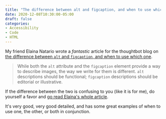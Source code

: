 ```yaml
---
title: "The difference between alt and figcaption, and when to use which one"
date: 2020-12-08T10:30:00-05:00
draft: false
categories:
- Accessibility
- Code
- HTML
---
```


My friend Elaina Natario wrote a _fantastic_ article for the thoughtbot blog on [the difference between `alt` and `figcaption`, and when to use which one](https://thoughtbot.com/blog/alt-vs-figcaption).

> While both the `alt` attribute and the `figcaption` element provide a way to describe images, the way we write for them is different. `alt` descriptions should be functional; `figcaption` descriptions should be editorial or illustrative.

If the difference between the two is confusing to you (like it is for me), do yourself a favor and [go read Elaina's whole article](https://thoughtbot.com/blog/alt-vs-figcaption).

It's very good, very good detailed, and has some great examples of when to use one, the other, or both in conjunction.